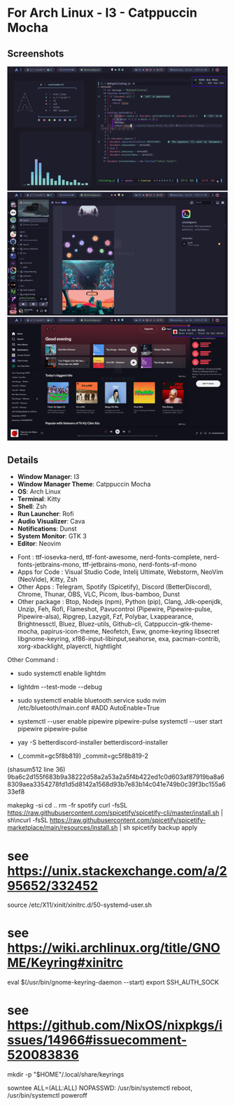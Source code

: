 # For Arch Linux - I3 - Catppuccin Mocha

## Screenshots

<img src="Screenshots/2023-01-04_01-24.png">
<img src="Screenshots/2023-01-04_01-27.png">
<img src="Screenshots/2023-01-04_01-27_1.png">

## Details

- **Window Manager**: I3
- **Window Manager Theme**: Catppuccin Mocha
- **OS**: Arch Linux
- **Terminal**: Kitty
- **Shell**: Zsh
- **Run Launcher**: Rofi
- **Audio Visualizer**: Cava
- **Notifications**: Dunst
- **System Monitor**: GTK 3
- **Editor**: Neovim

* Font : ttf-iosevka-nerd, ttf-font-awesome, nerd-fonts-complete, nerd-fonts-jetbrains-mono, ttf-jetbrains-mono, nerd-fonts-sf-mono
* Apps for Code : Visual Studio Code, Intelij Ultimate, Webstorm, NeoVim (NeoVide), Kitty, Zsh
* Other Apps : Telegram, Spotify (Spicetify), Discord (BetterDiscord), Chrome, Thunar, OBS, VLC, Picom, Ibus-bamboo, Dunst
* Other package : Btop, Nodejs (npm), Python (pip), Clang, Jdk-openjdk, Unzip, Feh, Rofi, Flameshot, Pavucontrol (Pipewire, Pipewire-pulse, Pipewire-alsa), Ripgrep, Lazygit, Fzf, Polybar, Lxappearance, Brightnessctl, Bluez, Bluez-utils, Github-cli, Catppuccin-gtk-theme-mocha, papirus-icon-theme, Neofetch, Eww, gnome-keyring libsecret libgnome-keyring, xf86-input-libinput,seahorse, exa, pacman-contrib, xorg-xbacklight, playerctl, hightlight

Other Command :

- sudo systemctl enable lightdm
- lightdm --test-mode --debug

- sudo systemctl enable bluetooth.service
  sudo nvim /etc/bluetooth/main.conf
  #ADD
  AutoEnable=True
- systemctl --user enable pipewire pipewire-pulse
  systemctl --user start pipewire pipewire-pulse

- yay -S betterdiscord-installer
  betterdiscord-installer

- (\_commit=gc5f8b819)
  \_commit=gc5f8b819-2

(shasum512 line 36)
9ba6c2d155f683b9a38222d58a2a53a2a5f4b422ed1c0d603af87919ba8a68309aea3354278fd1d5d8142a1568d93b7e83b14c041e749b0c39f3bc155a633ef8

makepkg -si
cd ..
rm -fr spotify
curl -fsSL https://raw.githubusercontent.com/spicetify/spicetify-cli/master/install.sh | sh\ncurl -fsSL https://raw.githubusercontent.com/spicetify/spicetify-marketplace/main/resources/install.sh | sh
spicetify backup apply

# see https://unix.stackexchange.com/a/295652/332452

source /etc/X11/xinit/xinitrc.d/50-systemd-user.sh

# see https://wiki.archlinux.org/title/GNOME/Keyring#xinitrc

eval $(/usr/bin/gnome-keyring-daemon --start)
export SSH_AUTH_SOCK

# see https://github.com/NixOS/nixpkgs/issues/14966#issuecomment-520083836

mkdir -p "$HOME"/.local/share/keyrings

sowntee ALL=(ALL:ALL) NOPASSWD: /usr/bin/systemctl reboot, /usr/bin/systemctl poweroff
